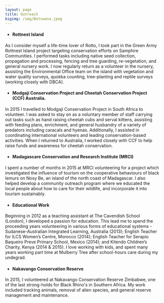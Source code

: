 ```yaml
---
layout: page
title: Outreach
bigimg: /img/Botswana.jpeg
---
```


* #### Rottnest Island
As I consider myself a life-time lover of Rotto, I took part in the Green Army Rottnest Island project targeting conservation efforts on Samphire Communities. I performed tasks including native seed collection, propagation and processing, fencing and tree guarding, re-vegetation, and general nursery work. I now regularly return as a volunteer in the nursery, assisting the Environmental Office team on the island with vegetation and water quality surveys, quokka counting, tree-planting and reptile surveys (working closely with DBCA).

* #### Modgaji Conservation Project and Cheetah Conservation Project (CCF) Australia.
In 2015 I travelled to Modgaji Conservation Project in South Africa to volunteer. I was asked to stay on as a voluntary member of staff carrying out tasks such as hand raising cheetah cubs and serval kittens, assisting with feeding plans, enrichment, and general husbandry of a variety of predators including caracals and hyenas. Additionally, I assisted in coordinating international volunteers and leading conservation-based activities. When I returned to Australia, I worked closely with CCF to help raise funds  and awareness for cheetah conservation.


* #### Madagascare Conservation and Research Institute (MRCI)
I spent a number of months in 2015 at MRCI volunteering for a project which investigated the influence of tourism on the cooperative behaviours of black lemurs on Nosy Be, an island of the north coast of Madagascar. I also helped develop a community outreach program where we educated the local people about how to care for their wildlife, and incorporate it into tourism sustainably. 


* #### Educational Work 
Beginning in 2012 as a teaching assistant at The Cavendish School (London), I developed a passion for education. This lead me to spend the proceeding years volunteering in various forms of educational systems - Sudanese-Australian Integrated Learning, Australia (2013); English Teacher for ILCS Women’s Centre, Morocco (2014); English Teacher for Serapio Baqueiro Preve Primary School, Mexico (2014); and Kitendo Children’s Charity, Kenya (2014 & 2015). I love working with kids, and spent many years working part time at Mulberry Tree after school-hours care during my undegrad. 


* #### Nakavango Conservation Reserve
In 2015, I volunteered at Nakavango Conservation Reserve Zimbabwe, one of the last strong-holds for Black Rhino's in Southern Africa. My work included tracking animals, removal of alien species, and general reserve management and maintenance.




